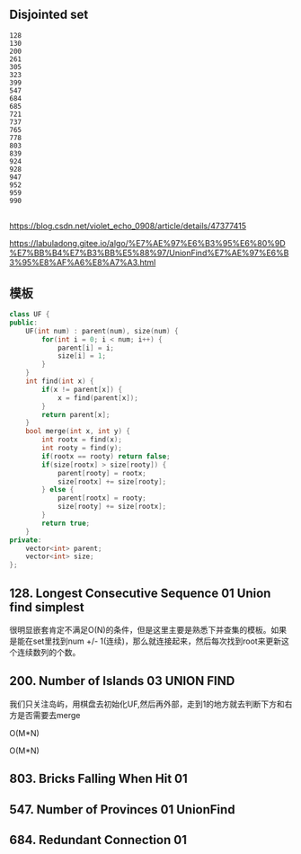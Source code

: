 ## Disjointed set 
 	128 	
	130 	
	200 	
	261 	
	305 	
	323 	
	399 	
	547 	
	684 	
	685 	
	721 	
	737 	
	765 	
	778 	
	803 	
	839 	
	924 	
	928 	
	947 	
	952 	
	959 	
	990 	

## 

https://blog.csdn.net/violet_echo_0908/article/details/47377415

https://labuladong.gitee.io/algo/%E7%AE%97%E6%B3%95%E6%80%9D%E7%BB%B4%E7%B3%BB%E5%88%97/UnionFind%E7%AE%97%E6%B3%95%E8%AF%A6%E8%A7%A3.html

## 模板

```cpp
class UF {
public:
    UF(int num) : parent(num), size(num) {
        for(int i = 0; i < num; i++) {
            parent[i] = i;
            size[i] = 1;
        }
    }
    int find(int x) {
        if(x != parent[x]) {
            x = find(parent[x]);
        }
        return parent[x];
    } 
    bool merge(int x, int y) {
        int rootx = find(x);
        int rooty = find(y);
        if(rootx == rooty) return false;
        if(size[rootx] > size[rooty]) {
            parent[rooty] = rootx;
            size[rootx] += size[rooty];
        } else {
            parent[rootx] = rooty;
            size[rooty] += size[rootx];
        }
        return true;
    }
private:
    vector<int> parent;
    vector<int> size;
};

```


## 128. Longest Consecutive Sequence 01 Union find simplest 

很明显嵌套肯定不满足O(N)的条件，但是这里主要是熟悉下并查集的模板。如果是能在set里找到num +/- 1(连续)，那么就连接起来，然后每次找到root来更新这个连续数列的个数。

## 200. Number of Islands 03 UNION FIND

我们只关注岛屿，用棋盘去初始化UF,然后再外部，走到1的地方就去判断下方和右方是否需要去merge

O(M*N)

O(M*N)


## 803. Bricks Falling When Hit 01 

## 547. Number of Provinces 01 UnionFind

## 684. Redundant Connection 01
